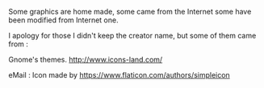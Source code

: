 Some graphics are home made,
some came from the Internet
some have been modified from Internet one.

I apology for those I didn't keep the creator name, but some of them came from :

Gnome's themes.
http://www.icons-land.com/

eMail : Icon made by https://www.flaticon.com/authors/simpleicon
